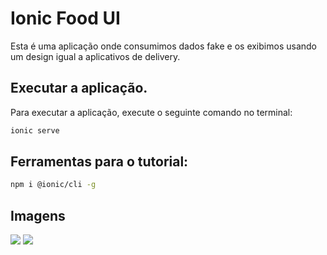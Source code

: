 # Ionic Food UI

Esta é uma aplicação onde consumimos dados fake e os exibimos usando um design igual a aplicativos de delivery.

## Executar a aplicação.

Para executar a aplicação, execute o seguinte comando no terminal:

```sh
ionic serve
```

## Ferramentas para o tutorial:

```sh
npm i @ionic/cli -g
```

## Imagens

<div align="left">
  <img src="https://user-images.githubusercontent.com/20044229/169823140-ba76a5ca-5b5e-4c71-a1e2-89d3458b5584.png" />
  <img src="https://user-images.githubusercontent.com/20044229/169823144-cdbf6422-a27b-4535-957b-e0dde39c0219.png" />
</div>
